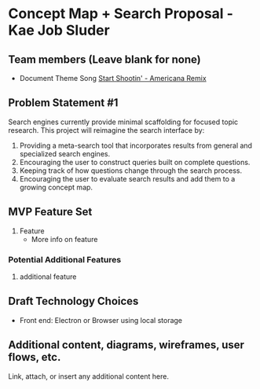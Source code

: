 # Concept Map + Search Proposal - Kae Job Sluder

## Team members (Leave blank for none)

* Document Theme Song [Start Shootin' - Americana Remix](https://youtu.be/EEDawUqrF30)

## Problem Statement #1

Search engines currently provide minimal scaffolding for focused topic research. This project will reimagine the search interface by:

1. Providing a meta-search tool that incorporates results from general and specialized search engines. 
2. Encouraging the user to construct queries built on complete questions. 
3. Keeping track of how questions change through the search process. 
4. Encouraging the user to evaluate search results and add them to a growing concept map. 



## MVP Feature Set

1.  Feature
    - More info on feature

### Potential Additional Features


1. additional feature


## Draft Technology Choices

- Front end: Electron or Browser using local storage

## Additional content, diagrams, wireframes, user flows, etc.
Link, attach, or insert any additional content here.